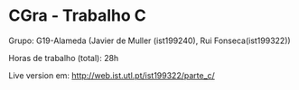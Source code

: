 # CGra - Trabalho C

Grupo: G19-Alameda (Javier de Muller (ist199240), Rui Fonseca(ist199322))

Horas de trabalho (total): 28h

Live version em: http://web.ist.utl.pt/ist199322/parte_c/